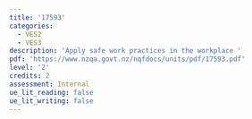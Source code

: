 ```yaml
---
title: '17593'
categories:
  - VES2
  - VES3
description: 'Apply safe work practices in the workplace '
pdf: 'https://www.nzqa.govt.nz/nqfdocs/units/pdf/17593.pdf'
level: '2'
credits: 2
assessment: Internal
ue_lit_reading: false
ue_lit_writing: false
---
```



